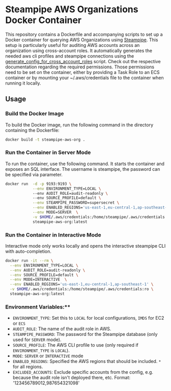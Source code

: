 # Steampipe AWS Organizations Docker Container

This repository contains a Dockerfile and accompanying scripts to set up a Docker container for querying AWS Organizations using [Steampipe](https://steampipe.io/). This setup is particularly useful for auditing AWS accounts across an organization using cross-account roles.
It automatically generates the needed aws cli profiles and steampipe connections using the [generate_config_for_cross_account_roles](https://steampipe.io/docs/guides/aws-orgs) script.
Check out the respective documentation regarding the required permissions. Those permissions need to be set on the container, either by providing a Task Role to an ECS container or by mounting your ~/.aws/credentials file to the container when running it locally.


## Usage

### Build the Docker Image

To build the Docker image, run the following command in the directory containing the Dockerfile:

```bash
docker build -t steampipe-aws-org .
```

### Run the Container in Server Mode

To run the container, use the following command. It starts the container and exposes an SQL interface. The username is steampipe, the password can be specified via parameter.

```bash
docker run  -d -p 9193:9193 \
            --env ENVIRONMENT_TYPE=LOCAL \  
            --env AUDIT_ROLE=audit-readonly \  
            --env SOURCE_PROFILE=default \
            --env STEAMPIPE_PASSWORD=supersecret \
            --env ENABLED_REGIONS='us-east-1,eu-central-1,ap-southeast-1' \
            --env MODE=SERVER  \
            -v $HOME/.aws/credentials:/home/steampipe/.aws/credentials:ro \
            steampipe-aws-org:latest
```

### Run the Container in Interactive Mode
Interactive mode only works locally and opens the interactive steampipe CLI with auto-completion.

```bash
docker run -it --rm \
  --env ENVIRONMENT_TYPE=LOCAL \
  --env AUDIT_ROLE=audit-readonly \
  --env SOURCE_PROFILE=default \
  --env MODE=INTERACTIVE  \
  --env ENABLED_REGIONS='us-east-1,eu-central-1,ap-southeast-1' \
  -v $HOME/.aws/credentials:/home/steampipe/.aws/credentials:ro \
  steampipe-aws-org:latest
```


### Environment Variables:**

- `ENVIRONMENT_TYPE`: Set this to `LOCAL` for local configurations, `IMDS` for EC2 or `ECS`
- `AUDIT_ROLE`: The name of the audit role in AWS.
- `STEAMPIPE_PASSWORD`: The password for the Steampipe database (only used for `SERVER` mode).
- `SOURCE_PROFILE`: The AWS CLI profile to use (only required if `ENVIRONMENT_TYPE` is `LOCAL`).
- `MODE`: `SERVER` or `INTERACTIVE` mode
- `ENABLED_REGIONS`: Specified the AWS regions that should be included. `*` for all regions.
- `EXCLUDED_ACCOUNTS`: Exclude specific accounts from the config, e.g. because the audit role isn't deployed there, etc. Format: '123456789012,987654321098' 
